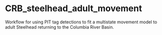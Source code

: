 # CRB_steelhead_adult_movement
Workflow for using PIT tag detections to fit a multistate movement model to adult Steelhead returning to the Columbia River Basin.
